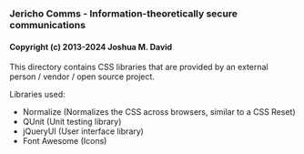 ### Jericho Comms - Information-theoretically secure communications
#### Copyright (c) 2013-2024  Joshua M. David


This directory contains CSS libraries that are provided by an external person / vendor / open source project.

Libraries used:
* Normalize (Normalizes the CSS across browsers, similar to a CSS Reset)
* QUnit (Unit testing library)
* jQueryUI (User interface library)
* Font Awesome (Icons)